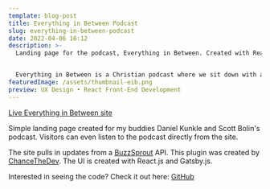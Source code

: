```yaml
---
template: blog-post
title: Everything in Between Podcast
slug: everything-in-between-podcast
date: 2022-04-06 16:12
description: >-
  Landing page for the podcast, Everything in Between. Created with React.js


  Everything in Between is a Christian podcast where we sit down with a variety of people to discuss stories, beliefs, theology, and everything in between. Our mission is to have a conversation with people that have varying opinions and beliefs, and maybe even shorten the distance between us.
featuredImage: /assets/thumbnail-eib.png
preview: UX Design • React Front-End Development
---
```

[Live Everything in Between site](https://www.eibpodcast.com/)

Simple landing page created for my buddies Daniel Kunkle and Scott Bolin's podcast. Visitors can even listen to the podcast directly from the site.

The site pulls in updates from a [BuzzSprout](https://www.buzzsprout.com/?gclid=CjwKCAjw9LSSBhBsEiwAKtf0n11DN_Otj5PjTkIUrqdugDcIintt7pK0umdwLlD862tBVxzrrhXVCRoCht4QAvD_BwE) API. This plugin was created by [ChanceTheDev](https://chance.dev/). The UI is created with React.js and Gatsby.js.

Interested in seeing the code? Check it out here: [GitHub](https://github.com/navarro-david/EverythingInBetween-Gatsby-v2)

